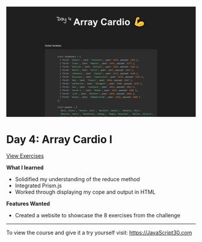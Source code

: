 ![Screenshot_2019-10-25 Array Cardio.png](https://github.com/Alma-Sanchez/JavaScript30/blob/master/04%20-%20Array%20Cardio%20Day%201/images/Screenshot_2019-10-25%20Array%20Cardio.png)

Day 4: Array Cardio I
======

[View Exercises](https://alma-sanchez.github.io/JavaScript30/04%20-%20Array%20Cardio%20Day%201/)

__What I learned__
- Solidified my understanding of the reduce method
- Integrated Prism.js
- Worked through displaying my cope and output in HTML

__Features Wanted__
- Created a website to showcase the 8 exercises from the challenge

____
To view the course and give it a try yourself visit: https://JavaScript30.com
